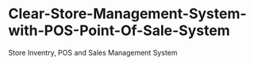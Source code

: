# Clear-Store-Management-System-with-POS-Point-Of-Sale-System
Store Inventry, POS and Sales Management System
